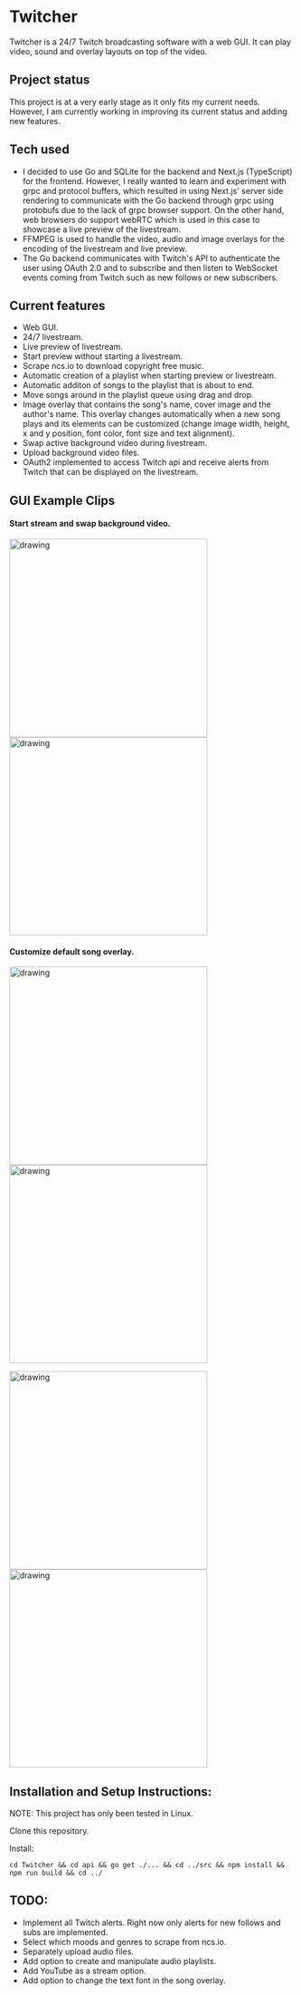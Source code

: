 # Twitcher

Twitcher is a 24/7 Twitch broadcasting software with a web GUI. It can play video, sound and overlay layouts on top of the video.

## Project status

This project is at a very early stage as it only fits my current needs. However, I am currently working in improving its current status and adding new features.

## Tech used

- I decided to use Go and SQLite for the backend and Next.js (TypeScript) for the frontend. However, I really wanted to learn and experiment with grpc and protocol buffers, which resulted in using Next.js' server side rendering to communicate with the Go backend through grpc using protobufs due to the lack of grpc browser support. On the other hand, web browsers do support webRTC which is used in this case to showcase a live preview of the livestream.
- FFMPEG is used to handle the video, audio and image overlays for the encoding of the livestream and live preview.
- The Go backend communicates with Twitch's API to authenticate the user using OAuth 2.0 and to subscribe and then listen to WebSocket events coming from Twitch such as new follows or new subscribers.

## Current features

- Web GUI.
- 24/7 livestream.
- Live preview of livestream.
- Start preview without starting a livestream.
- Scrape ncs.io to download copyright free music.
- Automatic creation of a playlist when starting preview or livestream.
- Automatic additon of songs to the playlist that is about to end.
- Move songs around in the playlist queue using drag and drop.
- Image overlay that contains the song's name, cover image and the author's name. This overlay changes automatically when a new song plays and its elements can be customized (change image width, height, x and y position, font color, font size and text alignment).
- Swap active background video during livestream.
- Upload background video files.
- OAuth2 implemented to access Twitch api and receive alerts from Twitch that can be displayed on the livestream.

## GUI Example Clips
#### Start stream and swap background video.
<img src="images/1b.gif" alt="drawing" width="350"/> <img src="images/1a.gif" alt="drawing" width="350"/>

#### Customize default song overlay.
<img src="images/3b.gif" alt="drawing" width="350"/> <img src="images/3a.gif" alt="drawing" width="350"/>

<img src="images/6b.gif" alt="drawing" width="350"/> <img src="images/6a.gif" alt="drawing" width="350"/>

## Installation and Setup Instructions:

NOTE: This project has only been tested in Linux.

Clone this repository.

Install:

```
cd Twitcher && cd api && go get ./... && cd ../src && npm install && npm run build && cd ../
```

## TODO:

- Implement all Twitch alerts. Right now only alerts for new follows and subs are implemented.
- Select which moods and genres to scrape from ncs.io.
- Separately upload audio files.
- Add option to create and manipulate audio playlists.
- Add YouTube as a stream option.
- Add option to change the text font in the song overlay.
